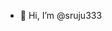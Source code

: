 - 👋 Hi, I’m @sruju333

<!---
sruju333/sruju333 is a ✨ special ✨ repository because its `README.md` (this file) appears on your GitHub profile.
You can click the Preview link to take a look at your changes.
--->

